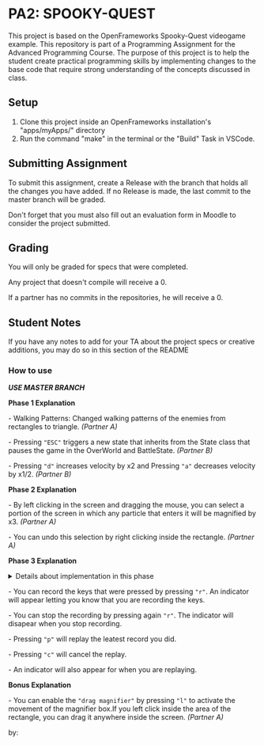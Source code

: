 # PA2: SPOOKY-QUEST
This project is based on the OpenFrameworks Spooky-Quest videogame example.
 This repository is part of a Programming Assignment for the Advanced Programming Course.
 The purpose of this project is to help the student create practical programming skills by implementing
 changes to the base code that require strong understanding of the concepts discussed in class.

## Setup
1. Clone this project inside an OpenFrameworks installation's "apps/myApps/" directory
2. Run the command "make" in the terminal or the "Build" Task in VSCode.

## Submitting Assignment
To submit this assignment, create a Release with the branch that holds all the changes you have added. If no Release is made,
the last commit to the master branch will be graded.

Don't forget that you must also fill out an evaluation form in Moodle to consider the project submitted.

## Grading
You will only be graded for specs that were completed.

Any project that doesn't compile will receive a 0.

If a partner has no commits in the repositories, he will receive a 0.

## Student Notes
If you have any notes to add for your TA about the project specs or creative additions, you may do so in this section of the README

<h3>How to use</h3>

<p><b><i>USE MASTER BRANCH</b></i></p>

<b>Phase 1 Explanation</b>
<p>- Walking Patterns: Changed walking patterns of the enemies from rectangles to triangle. <i>(Partner A)</i> </p>
<p>- Pressing <code>"ESC"</code> triggers a new state that inherits from the State class that pauses the game in the OverWorld and BattleState. <i>(Partner B)</i> </p>

<p>- Pressing <code>"d"</code> increases velocity by x2 and Pressing <code>"a"</code> decreases velocity by x1/2. <i>(Partner B)</i> </p>

<b>Phase 2 Explanation</b>
<p>- By left clicking in the screen and dragging the mouse, you can select a portion of the screen in which any particle that enters it will be magnified by x3. <i>(Partner A)</i> </p>
<p>- You can undo this selection by right clicking inside the rectangle. <i>(Partner A)</i></p>

<b>Phase 3 Explanation</b>
<details> <summary>Details about implementation in this phase</summary>
<ol>
<li>This was designed using a class, implemented by <i>(Partner A).</i></li>
<li><i>(Partner B)</i> Implemented the built functions from this class to the main proyect to record the keys.</li>
</ol>
</details>
<p>- You can record the keys that were pressed by pressing <code>"r"</code>. An indicator will appear letting you know that you are recording the keys.</p>
<p>- You can stop the recording by pressing again <code>"r"</code>. The indicator will disapear when you stop recording.</p>
<p>- Pressing <code>"p"</code> will replay the leatest record you did.</p>
<p>- Pressing <code>"c"</code> will cancel the replay.</p>
<p>- An indicator will also appear for when you are replaying.</p>


<b>Bonus Explanation</b>
<p>- You can enable the <code>"drag magnifier"</code> by pressing <code>"l"</code> to activate the movement of the magnifier box.If you left click inside the area of the rectangle, you can drag it anywhere inside the screen.<i> (Partner A)</i></p>


by:

